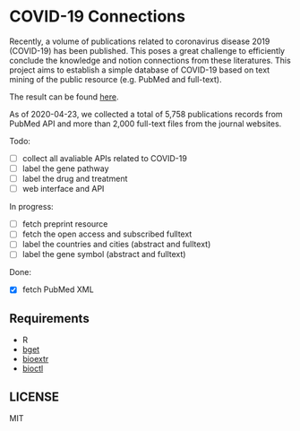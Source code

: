 # COVID-19 Connections

Recently, a volume of publications related to coronavirus disease 2019 (COVID-19) has been published. This poses a great challenge to efficiently conclude the knowledge and notion connections from these literatures. This project aims to establish a simple database of COVID-19 based on text mining of the public resource (e.g. PubMed and full-text).

The result can be found [here](./docs).

As of 2020-04-23, we collected a total of 5,758 publications records from PubMed API and more than 2,000 full-text files from the journal websites.

Todo:

- [ ] collect all avaliable APIs related to COVID-19
- [ ] label the gene pathway
- [ ] label the drug and treatment
- [ ] web interface and API

In progress:

- [ ] fetch preprint resource
- [ ] fetch the open access and subscribed fulltext 
- [ ] label the countries and cities (abstract and fulltext)
- [ ] label the gene symbol (abstract and fulltext)

Done:

- [x] fetch PubMed XML

## Requirements

- R
- [bget](https://github.com/openanno/bget)
- [bioextr](https://github.com/openanno/bioextr)
- [bioctl](https://github.com/openanno/bioctl)

## LICENSE

MIT
